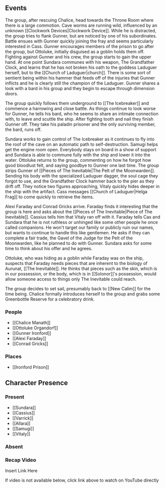 ## Events
The group, after rescuing Chalice, head towards the Throne Room where there is a large commotion. Cave worms are running wild, influenced by an unknown [[Clockwork Devices|Clockwork Device]]. While he is distracted, the group tries to flank Gunner, but are noticed by one of his subordinates. Battle ensues with Gunner quickly joining the fray and seems particularly interested in Cass. Gunner encourages members of the prison to go after the group, but Ottoluke, initially disguised as a goblin holds them off. Fighting against Gunner and his crew, the group starts to gain the upper hand. At one point Sundara communes with his weapon, The Grandfather Clock, and learns that he has not broken his oath to the goddess Laduguer herself, but to the [[Church of Laduguer|church]]. There is some sort of sentient being within his hammer that feeds off of the injuries that Gunner inflicts and he is clearly still the champion of the Laduguer. Gunner shares a look with a bard in his group and they begin to escape through dimension doors.

The group quickly follows them underground to [[The Icebreaker]] and commence a harrowing and close battle. As things continue to look worse for Gunner, he tells his bard, who he seems to share an intimate connection with, to leave and scuttle the ship. After fighting tooth and nail they finish Gunner off. They take his paladin prisoner and the only surviving member, the bard, runs off. 

Sundara works to gain control of The Icebreaker as it continues to fly into the roof of the cave on an automatic path to self-destruction. Samugi helps get the engine room open. Everybody stays on board in a show of support and Sundara is able to commune fully with the ship and lower it into the water. Ottoluke returns to the group, commenting on how he forgot how good bloodlust felt, and saying goodbye to Gunner one last time. The group strips Gunner of [[Pieces of The Inevitable|The Pelt of the Moonwarden]]. Sending his body with the specialized Laduguer dagger, the soul cage they forgot to use, and the Grandfather Clock hammer back to the pier as they drift off. They notice two figures approaching, Vitaly quickly hides deeper in the ship with the artifact. Cass messages [[Church of Laduguer|Helga Frag]] to come quickly to retrieve the items.

Alexi Faraday and Conrad Gricks arrive. Faraday finds it interesting that the group is here and asks about the [[Pieces of The Inevitable|Piece of The Inevitable]]. Cassius tells him that Vitaly ran off with it. Faraday tells Cas and Sundara that he is not ruthless or unhinged like some other people he once called companions. He won't target our family or publicly ruin our names, but wants to continue to handle this like gentlemen. He asks if they can complete a fair trade, the Gavel of the Judge for the Pelt of the Moonwarden, like he planned to do with Gunner. Sundara asks for some time to think about his offer and he agrees.  

Ottoluke, who was hiding as a goblin while Faraday was on the ship, suspects that Faraday needs pieces that are inherent to the biology of Aurunat, [[The Inevitable]]. He thinks that pieces such as the skin, which is in our possession, or the body, which is in [[Solonor]]'s possession, would allow someone access to things only The Inevitable could reach.

The group decides to set sail, presumably back to [[New Calim]] for the time being. Chalice formally introduces herself to the group and grabs some Greenbottle Reserve for a celebratory drink.

### People
- [[Chalice Manath]] 
- [[Ottoluke Organdorf]] 
- [[Gunner Ironford]] 
- [[Alexi Faraday]] 
- [[Conrad Gricks]] 

### Places 
- [[Ironford Prison]] 

## Character Presence 
### Present
- [[Sundara]] 
- [[Cassius]] 
- [[Varrick]] 
- [[Allara]] 
- [[Samugi]] 
- [[Vitaly]] 
### Absent


### Recap Video
Insert Link Here

If video is not available below, click link above to watch on YouTube directly